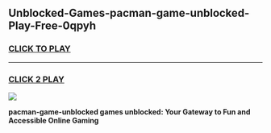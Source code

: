 
## Unblocked-Games-pacman-game-unblocked-Play-Free-0qpyh
<h3>
<a href="https://premium76.site?title=pacman-game-unblocked&ref=23A">CLICK TO PLAY</a></h3>
<hr>

<h3>
<a href="https://premium76.site?title=pacman-game-unblocked&ref=23A">CLICK 2 PLAY</a>
  
</h3>

<a href="https://premium76.site?title=pacman-game-unblocked&ref=23A"><img src="https://clearcache.store/games.png"></a>


**pacman-game-unblocked games unblocked: Your Gateway to Fun and Accessible Online Gaming**
